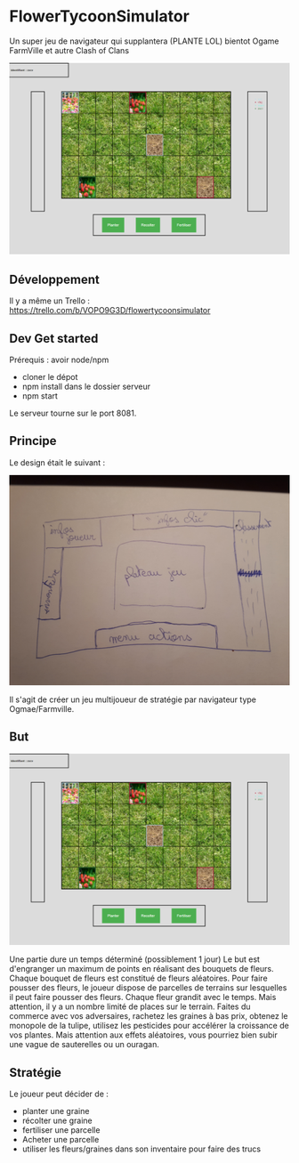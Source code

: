 # FlowerTycoonSimulator
Un super jeu de navigateur qui supplantera (PLANTE LOL) bientot Ogame FarmVille et autre Clash of Clans

![design](design/preview.png)

## Développement

Il y a même un Trello : https://trello.com/b/VOPO9G3D/flowertycoonsimulator

## Dev Get started

Prérequis : avoir node/npm

 - cloner le dépot
 - npm install dans le dossier serveur
 - npm start 

 Le serveur tourne sur le port 8081.

## Principe

Le design était le suivant :

![design](design/design.jpg)

Il s'agit de créer un jeu multijoueur de stratégie par navigateur type Ogmae/Farmville.

## But 

![design](design/preview.png)

Une partie dure un temps déterminé (possiblement 1 jour)
Le but est d'engranger un maximum de points en réalisant des bouquets de fleurs.
Chaque bouquet de fleurs est constitué de fleurs aléatoires.
Pour faire pousser des fleurs, le joueur dispose de parcelles de terrains sur lesquelles il peut faire pousser des fleurs. Chaque fleur grandit avec le temps.
Mais attention, il y a un nombre limité de places sur le terrain.
Faites du commerce avec vos adversaires, rachetez les graines à bas prix, obtenez le monopole de la tulipe, utilisez les pesticides pour accélérer la croissance de vos plantes. Mais attention aux effets aléatoires, vous pourriez bien subir une vague de sauterelles ou un ouragan.

## Stratégie

Le joueur peut décider de :

 - planter une graine
 - récolter une graine
 - fertiliser une parcelle 
 - Acheter une parcelle
 - utiliser les fleurs/graines dans son inventaire pour faire des trucs




